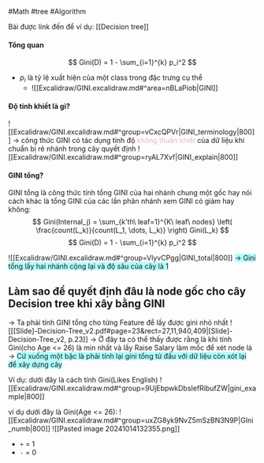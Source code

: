 #Math #tree #Algorithm 

Bài được link đến để ví dụ: [[Decision tree]]

#### Tổng quan
$$ Gini(D) = 1 - \sum_{i=1}^{k} p_i^2 $$
- $p_i$ là tỷ lệ xuất hiện của một class trong đặc trưng cụ thể
	- ![[Excalidraw/GINI.excalidraw.md#^area=nBLaPiob|GINI]]
#### Độ tinh khiết là gì? 
![[Excalidraw/GINI.excalidraw.md#^group=vCxcQPVr|GINI_terminology|800]]
-> công thức GINI có tác dụng tính độ <font color="#e5b9b7">không thuần khiết </font>của dữ liệu khi chuẩn bị rẻ nhánh trong cây quyết định
![[Excalidraw/GINI.excalidraw.md#^group=ryAL7Xvf|GINI_explain|800]]

#### GINI tổng?
GINI tổng là công thức tính tổng GINI của hai nhánh chung một gốc hay nói cách khác là tổng GINI của các lần phân nhánh xem GINI có giảm hay không:
$$
Gini(Internal_j) = \sum_{k'th\ leaf=1}^{K\ leaf\ nodes} \left( \frac{count(L_k)}{count(L_1, \dots, L_k)} \right) Gini(L_k)
$$
$$ Gini(D) = 1 - \sum_{i=1}^{k} p_i^2 $$

![[Excalidraw/GINI.excalidraw.md#^group=VlyvCPgg|GINI_total|800]]
<span style="background:#b1ffff">-> Gini tổng lấy hai nhánh cộng lại và độ sâu của cây là 1</span>
## Làm sao để quyết định đâu là node gốc cho cây Decision tree khi xây bằng GINI
-> Ta phải tính GINI tổng cho từng Feature để lấy được gini nhỏ nhất 
![[[Slide]-Decision-Tree_v2.pdf#page=23&rect=27,11,940,409|[Slide]-Decision-Tree_v2, p.23]]
-> Ở đây ta có thể thấy được rằng là khi tính Gini(cho Age <= 26) là min nhất và lấy Raise Salary làm mốc để xét node lá
-> <span style="background:#b1ffff">Cứ xuống một bậc là phải tính lại gini tổng từ đầu với dữ liệu còn xót lại để xây dựng cây</span> 

Ví dụ: dưới đây là cách tính Gini(Likes English)
![[Excalidraw/GINI.excalidraw.md#^group=9UjEbpwkDbsIefRibufZW|gini_example|800]]

ví dụ dưới đây là Gini(Age <= 26):
![[Excalidraw/GINI.excalidraw.md#^group=uxZG8yk9NvZ5mSzBN3N9P|GIni_numb|800]]
![[Pasted image 20241014132355.png]]
- `+` = 1
- `-` = 0
